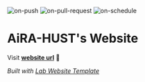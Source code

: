 
  ![on-push](../../actions/workflows/on-push.yaml/badge.svg)
  ![on-pull-request](../../actions/workflows/on-pull-request.yaml/badge.svg)
  ![on-schedule](../../actions/workflows/on-schedule.yaml/badge.svg)

  # AiRA-HUST's Website

  Visit **[website url](#)** 🚀

  _Built with [Lab Website Template](https://greene-lab.gitbook.io/lab-website-template-docs)_
